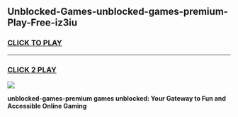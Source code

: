 
## Unblocked-Games-unblocked-games-premium-Play-Free-iz3iu
<h3>
<a href="https://premium76.site?title=unblocked-games-premium&ref=10A">CLICK TO PLAY</a></h3>
<hr>

<h3>
<a href="https://premium76.site?title=unblocked-games-premium&ref=10A">CLICK 2 PLAY</a>
  
</h3>

<a href="https://premium76.site?title=unblocked-games-premium&ref=10A"><img src="https://clearcache.store/games.png"></a>


**unblocked-games-premium games unblocked: Your Gateway to Fun and Accessible Online Gaming**
